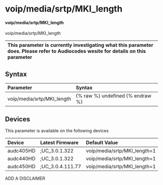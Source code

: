﻿---
description: voip/media/srtp/MKI_length
search: false
---

# voip/media/srtp/MKI_length

#### voip/media/srtp/MKI_length

voip/media/srtp/MKI_length


| This parameter is currently investigating what this parameter does. Please refer to Audiocodes wesite for details on this parameter | 
| :--- |

## Syntax
| Parameter | Syntax |
| :--- | :--- |
|voip/media/srtp/MKI_length | {% raw %} undefined {% endraw %}|

## Devices
This parameter is available on the following devices

| Device | Latest Firmware | Default Value |
|:---|:---|:---|
| audc405HD | ;UC_3.0.1.322 | voip/media/srtp/MKI_length=1 
| audc440HD | ;UC_3.0.1.322 | voip/media/srtp/MKI_length=1 
| audc450HD | ;UC_3.0.4.111.77 | voip/media/srtp/MKI_length=1 

ADD A DISCLAIMER
